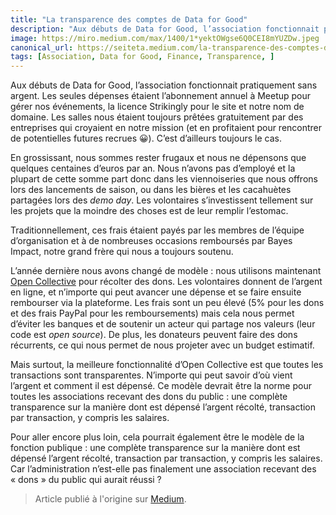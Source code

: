 ```yaml
---
title: "La transparence des comptes de Data for Good"
description: "Aux débuts de Data for Good, l’association fonctionnait pratiquement sans argent. "
image: https://miro.medium.com/max/1400/1*yektOWgse6Q0CEI8mYUZDw.jpeg
canonical_url: https://seiteta.medium.com/la-transparence-des-comptes-de-data-for-good-60a713cae4d9
tags: [Association, Data for Good, Finance, Transparence, ]
---
```


Aux débuts de Data for Good, l’association fonctionnait pratiquement sans argent. Les seules dépenses étaient l’abonnement annuel à Meetup pour gérer nos événements, la licence Strikingly pour le site et notre nom de domaine. Les salles nous étaient toujours prêtées gratuitement par des entreprises qui croyaient en notre mission (et en profitaient pour rencontrer de potentielles futures recrues 😀). C’est d’ailleurs toujours le cas.

En grossissant, nous sommes rester frugaux et nous ne dépensons que quelques centaines d’euros par an. Nous n’avons pas d’employé et la plupart de cette somme part donc dans les viennoiseries que nous offrons lors des lancements de saison, ou dans les bières et les cacahuètes partagées lors des _demo day_. Les volontaires s’investissent tellement sur les projets que la moindre des choses est de leur remplir l’estomac.

Traditionnellement, ces frais étaient payés par les membres de l’équipe d’organisation et à de nombreuses occasions remboursés par Bayes Impact, notre grand frère qui nous a toujours soutenu.

L’année dernière nous avons changé de modèle : nous utilisons maintenant [Open Collective](https://opencollective.com/data_for_good/) pour récolter des dons. Les volontaires donnent de l’argent en ligne, et n’importe qui peut avancer une dépense et se faire ensuite rembourser via la plateforme. Les frais sont un peu élevé (5% pour les dons et des frais PayPal pour les remboursements) mais cela nous permet d’éviter les banques et de soutenir un acteur qui partage nos valeurs (leur code est _open source_). De plus, les donateurs peuvent faire des dons récurrents, ce qui nous permet de nous projeter avec un budget estimatif.

Mais surtout, la meilleure fonctionnalité d’Open Collective est que toutes les transactions sont transparentes. N’importe qui peut savoir d’où vient l’argent et comment il est dépensé. Ce modèle devrait être la norme pour toutes les associations recevant des dons du public : une complète transparence sur la manière dont est dépensé l’argent récolté, transaction par transaction, y compris les salaires.

Pour aller encore plus loin, cela pourrait également être le modèle de la fonction publique : une complète transparence sur la manière dont est dépensé l’argent récolté, transaction par transaction, y compris les salaires. Car l’administration n’est-elle pas finalement une association recevant des « dons » du public qui aurait réussi ?

> Article publié à l'origine sur [Medium](https://seiteta.medium.com/la-transparence-des-comptes-de-data-for-good-60a713cae4d9).
